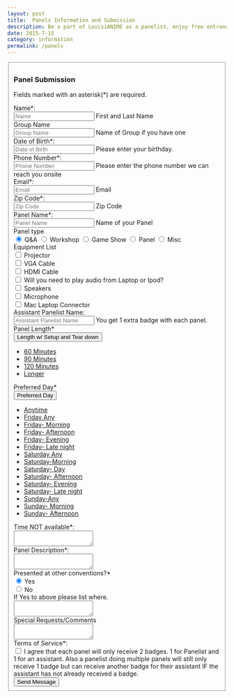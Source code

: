 ```yaml
---
layout: post
title:  Panels Information and Submission
description: Be a part of LouisiANIME as a panelist, enjoy free entrance to the convention and actively sharing your passions! Start discussions, teach craft, demo your art, and have a blast!
date: 2015-7-15
category: information
permalink: /panels
---
```



<form action="http://www.louisianime.com/formtools/process.php" method="post">
<input type="hidden" name="form_tools_form_id" value="13"/>
<fieldset>

<!-- Form Name -->
<h3>Panel Submission</h3>
<p>Fields marked with an asterisk(*) are required.</p>

<!-- Text input-->
<div class="form-group">
  <label class="col-md-4 control-label" for="Name">Name*:</label>  
  <div class="col-md-4">
  <input id="Name" name="Name" type="text" placeholder="Name" class="form-control input-md" required="">
  <span class="help-block">First and Last Name</span>  
  </div>
</div>

<!-- Text input-->
<div class="form-group">
  <label class="col-md-4 control-label" for="Group name">Group Name</label>  
  <div class="col-md-4">
  <input id="Group name" name="Group name" type="text" placeholder="Group Name" class="form-control input-md">
  <span class="help-block">Name of Group if you have one</span>  
  </div>
</div>

<!-- Text input-->
<div class="form-group">
  <label class="col-md-4 control-label" for="Date of Birth">Date of Birth*:</label>  
  <div class="col-md-4">
  <input id="Date of Birth" name="Date of Birth" type="text" placeholder="Date of Birth" class="form-control input-md" required="">
  <span class="help-block">Please enter your birthday.</span>  
  </div>
</div>

<!-- Text input-->
<div class="form-group">
  <label class="col-md-4 control-label" for="Phone Number">Phone Number*:</label>  
  <div class="col-md-4">
  <input id="Phone Number" name="Phone Number" type="text" placeholder="Phone Number" class="form-control input-md" required="">
  <span class="help-block">Please enter the phone number we can reach you onsite</span>  
  </div>
</div>

<!-- Text input-->
<div class="form-group">
  <label class="col-md-4 control-label" for="Email">Email*:</label>  
  <div class="col-md-4">
  <input id="Email" name="Email" type="text" placeholder="Email" class="form-control input-md" required="">
  <span class="help-block">Email</span>  
  </div>
</div>

<!-- Text input-->
<div class="form-group">
  <label class="col-md-4 control-label" for="Zip Code">Zip Code*:</label>  
  <div class="col-md-4">
  <input id="Zip Code" name="Zip Code" type="text" placeholder="Zip Code" class="form-control input-md" required="">
  <span class="help-block">Zip Code</span>  
  </div>
</div>

<!-- Text input-->
<div class="form-group">
  <label class="col-md-4 control-label" for="Panel Name">Panel Name*:</label>  
  <div class="col-md-4">
  <input id="Panel Name" name="Panel Name" type="text" placeholder="Panel Name" class="form-control input-md" required="">
  <span class="help-block">Name of your Panel</span>  
  </div>
</div>

<!-- Multiple Radios (inline) -->
<div class="form-group">
  <label class="col-md-4 control-label" for="Panel Type">Panel type</label>
  <div class="col-md-4"> 
    <label class="radio-inline" for="Panel Type-0">
      <input type="radio" name="Panel Type" id="Panel Type-0" value="1" checked="checked">
      Q&amp;A
    </label> 
    <label class="radio-inline" for="Panel Type-1">
      <input type="radio" name="Panel Type" id="Panel Type-1" value="2">
      Workshop
    </label> 
    <label class="radio-inline" for="Panel Type-2">
      <input type="radio" name="Panel Type" id="Panel Type-2" value="3">
      Game Show
    </label> 
    <label class="radio-inline" for="Panel Type-3">
      <input type="radio" name="Panel Type" id="Panel Type-3" value="4">
      Panel
    </label> 
    <label class="radio-inline" for="Panel Type-4">
      <input type="radio" name="Panel Type" id="Panel Type-4" value="5">
      Misc
    </label>
  </div>
</div>

<!-- Multiple Checkboxes -->
<div class="form-group">
  <label class="col-md-4 control-label" for="Equipment List">Equipment List</label>
  <div class="col-md-4">
  <div class="checkbox">
    <label for="Equipment List-0">
      <input type="checkbox" name="Equipment List" id="Equipment List-0" value="1">
      Projector
    </label>
	</div>
  <div class="checkbox">
    <label for="Equipment List-1">
      <input type="checkbox" name="Equipment List" id="Equipment List-1" value="2">
      VGA Cable
    </label>
	</div>
  <div class="checkbox">
    <label for="Equipment List-2">
      <input type="checkbox" name="Equipment List" id="Equipment List-2" value="3">
      HDMI Cable
    </label>
	</div>
  <div class="checkbox">
    <label for="Equipment List-3">
      <input type="checkbox" name="Equipment List" id="Equipment List-3" value="4">
      Will you need to play audio from Laptop or Ipod?
    </label>
	</div>
  <div class="checkbox">
    <label for="Equipment List-4">
      <input type="checkbox" name="Equipment List" id="Equipment List-4" value="5">
      Speakers
    </label>
	</div>
  <div class="checkbox">
    <label for="Equipment List-5">
      <input type="checkbox" name="Equipment List" id="Equipment List-5" value="6">
      Microphone
    </label>
	</div>
  <div class="checkbox">
    <label for="Equipment List-6">
      <input type="checkbox" name="Equipment List" id="Equipment List-6" value="7">
      Mac Laptop Connector
    </label>
	</div>
  </div>
</div>

<!-- Text input-->
<div class="form-group">
  <label class="col-md-4 control-label" for="Assistant Panelist Name">Assistant Panelist Name:</label>  
  <div class="col-md-4">
  <input id="Assistant Panelist Name" name="Assistant Panelist Name" type="text" placeholder="Assistant Panelist Name" class="form-control input-md">
  <span class="help-block">You get 1 extra badge with each panel.</span>  
  </div>
</div>

<!-- Button Drop Down -->
<div class="form-group">
  <label class="col-md-4 control-label" for="Panel Length">Panel Length*</label>
  <div class="col-md-4">
    <div class="input-group">
      <div class="input-group-btn">
        <button type="button" class="btn btn-default dropdown-toggle" data-toggle="dropdown" id="Panel Length" name="Panel Length" placeholder="Panel Length" required="">
          Length w/ Setup and Tear down
          <span class="caret"></span>
        </button>
        <ul class="dropdown-menu pull-right">
          <li><a href="#">60 Minutes</a></li>
          <li><a href="#">90 Minutes</a></li>
          <li><a href="#">120 Minutes</a></li>
          <li><a href="#">Longer</a></li>
        </ul>
      </div>
    </div>
  </div>
</div>

<!-- Button Drop Down -->
<div class="form-group">
  <label class="col-md-4 control-label" for="Preferred Day">Preferred Day*</label>
  <div class="col-md-4">
    <div class="input-group">
      <div class="input-group-btn">
        <button type="button" class="btn btn-default dropdown-toggle" data-toggle="dropdown" id="Preferred Day" name="Preferred Day" placeholder="Preferred Day" required="">
          Preferred Day
          <span class="caret"></span>
        </button>
        <ul class="dropdown-menu pull-right">
          <li><a href="#">Anytime</a></li>
          <li><a href="#">Friday Any</a></li>
          <li><a href="#">Friday- Morning</a></li>
          <li><a href="#">Friday- Afternoon</a></li>
          <li><a href="#">Friday- Evening</a></li>
          <li><a href="#">Friday- Late night</a></li>
          <li><a href="#">Saturday Any</a></li>
          <li><a href="#">Saturday-Morning</a></li>
          <li><a href="#">Saturday- Day</a></li>
          <li><a href="#">Saturday- Afternoon</a></li>
          <li><a href="#">Saturday- Evening</a></li>
          <li><a href="#">Saturday- Late night</a></li>
          <li><a href="#">Sunday-Any</a></li>
          <li><a href="#">Sunday- Morning</a></li>
          <li><a href="#">Sunday- Afternoon</a></li>
        </ul>
      </div>
    </div>
  </div>
</div>

<!-- Textarea -->
<div class="form-group">
  <label class="col-md-4 control-label" for="Time NOT available">Time NOT available*:</label>
  <div class="col-md-4">                     
    <textarea class="form-control" id="Time NOT available" name="Time NOT available"></textarea>
  </div>
</div>

<!-- Textarea -->
<div class="form-group">
  <label class="col-md-4 control-label" for="Panel Description for Program Guide">Panel Description*:</label>
  <div class="col-md-4">                     
    <textarea class="form-control" id="Panel Description for Program Guide" name="Panel Description for Program Guide" required></textarea>
  </div>
</div>

<!-- Multiple Radios -->
<div class="form-group">
  <label class="col-md-4 control-label" for="Previous con?">Presented at other conventions?*</label>
  <div class="col-md-4">
  <div class="radio">
    <label for="Previous con?-0">
      <input type="radio" name="Previous con?" id="Previous con?-0" value="1" checked="checked">
      Yes
    </label>
	</div>
  <div class="radio">
    <label for="Previous con?-1">
      <input type="radio" name="Previous con?" id="Previous con?-1" value="2">
      No
    </label>
	</div>
  </div>
</div>

<!-- Textarea -->
<div class="form-group">
  <label class="col-md-4 control-label" for="IF yes to above ">If Yes to above please list where.</label>
  <div class="col-md-4">                     
    <textarea class="form-control" id="IF yes to above " name="IF yes to above "></textarea>
  </div>
</div>

<!-- Textarea -->
<div class="form-group">
  <label class="col-md-4 control-label" for="Special Requests/Comments">Special Requests/Comments</label>
  <div class="col-md-4">                     
    <textarea class="form-control" id="Special Requests/Comments" name="Special Requests/Comments"></textarea>
  </div>
</div>

<!-- Multiple Checkboxes -->
<div class="form-group">
  <label class="col-md-4 control-label" for="checkboxes">Terms of Service*:</label>
  <div class="col-md-4">
  <div class="checkbox">
    <label for="checkboxes-0">
      <input type="checkbox" name="terms-of-service" id="terms-of-service" required>
      I agree that each panel will only receive 2 badges. 1 for Panelist and 1 for an assistant. Also a panelist doing multiple panels will still only receive 1 badge but can receive another badge for their assistant IF the assistant has not already received a badge.
    </label>
	</div>
  </div>
</div>

<div class="form-group">
  <div class="col-md-4">
	<button type="submit" class="btn btn-dark big">Send Message</button>
  </div>
</div>

</fieldset>
</form>